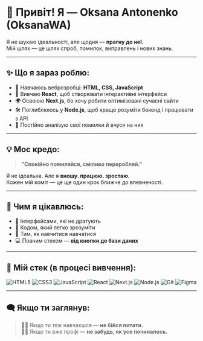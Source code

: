 # 👋 Привіт! Я — Oksana Antonenko (OksanaWA)

Я не шукаю ідеальності, але щодня — **прагну до неї.**  
Мій шлях — це шлях спроб, помилок, виправлень і нових знань.

---

## ✨ Що я зараз роблю:

- 🔄 Навчаюсь веброзробці: **HTML, CSS, JavaScript**
- 📘 Вивчаю **React**, щоб створювати інтерактивні інтерфейси
- 🌍 Освоюю **Next.js**, бо хочу робити оптимізовані сучасні сайти
- 🛠 Поглиблююсь у **Node.js**, щоб краще розуміти бекенд і працювати з API
- 🔁 Постійно аналізую свої помилки й вчуся на них

---

## 💡 Моє кредо:

> **"Спокійно помиляйся, сміливо переробляй."**

Я не ідеальна. Але я **вношу. працюю. зростаю.**  
Кожен мій коміт — це ще один крок ближче до впевненості.

---

## 🌱 Чим я цікавлюсь:

- 🌿 Інтерфейсами, які не дратують
- 📐 Кодом, який легко зрозуміти
- 🧠 Тим, як навчитися навчатися
- 💻 Повним стеком — **від кнопки до бази даних**

---

## 🧰 Мій стек (в процесі вивчення):

![HTML5](https://img.shields.io/badge/-HTML5-E34F26?logo=html5&logoColor=fff&style=flat)
![CSS3](https://img.shields.io/badge/-CSS3-1572B6?logo=css3&logoColor=fff&style=flat)
![JavaScript](https://img.shields.io/badge/-JavaScript-F7DF1E?logo=javascript&logoColor=000&style=flat)
![React](https://img.shields.io/badge/-React-61DAFB?logo=react&logoColor=000&style=flat)
![Next.js](https://img.shields.io/badge/-Next.js-000?logo=nextdotjs&logoColor=fff&style=flat)
![Node.js](https://img.shields.io/badge/-Node.js-339933?logo=node.js&logoColor=fff&style=flat)
![Git](https://img.shields.io/badge/-Git-F05032?logo=git&logoColor=fff&style=flat)
![Figma](https://img.shields.io/badge/-Figma-F24E1E?logo=figma&logoColor=fff&style=flat)

---



## 🗨 Якщо ти заглянув:

> 🙋‍♀️ Якщо ти теж навчаєшся — **не бійся питати.**  
> 🧑‍💼 Якщо ти вже профі — **не забудь, як усе починалось.**


